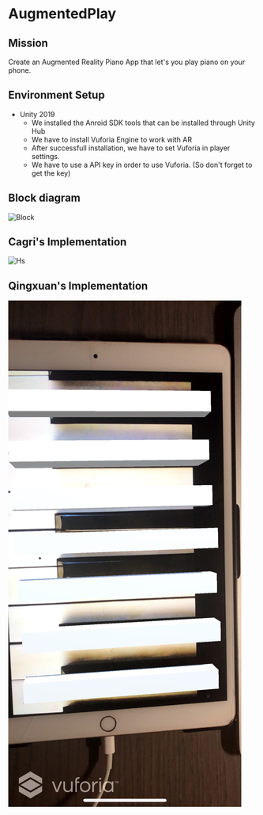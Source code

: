 # AugmentedPlay
## Mission
Create an Augmented Reality Piano App that let's you play piano on your phone.
## Environment Setup
* Unity 2019
  * We installed the Anroid SDK tools that can be installed through Unity Hub
  * We have to install Vuforia Engine to work with AR
  * After successfull installation, we have to set Vuforia in player settings.
  * We have to use a API key in order to use Vuforia. (So don't forget to get the key)
  
  
## Block diagram

![Block](https://user-images.githubusercontent.com/55101879/80834720-43290e80-8bbf-11ea-9a63-de41731cbed5.png)

## Cagri's Implementation

![Hs](https://user-images.githubusercontent.com/55101879/80834784-5fc54680-8bbf-11ea-9a5e-6a78b291bf79.jpg)

## Qingxuan's Implementation

![Hs](https://github.com/Cagriyoruk/AugmentedPlay/blob/master/Qingxuan%20Implementation/pics/pianodemo.jpg)
